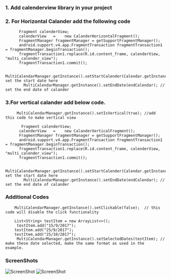 ### 1. Add calenderview library in your project

### 2. For Horizontal Calander add the following code

          Fragment calenderView;
          calenderView   =    new CalanderHorizontalFragment();
          FragmentManager fragmentManager = getSupportFragmentManager();
          android.support.v4.app.FragmentTransaction fragmentTransaction1 = fragmentManager.beginTransaction();
          fragmentTransaction1.replace(R.id.content_frame, calenderView, "multi_calender_view");
          fragmentTransaction1.commit();
          
            MultiCalendarManager.getInstance().setStartCalender(Calendar.getInstance())// set the start date here
            MultiCalendarManager.getInstance().setEndDate(endCalendar); // set the end date of calander
          
         
### 3.For vertical calander add below code.

         MultiCalendarManager.getInstance().setIsVertical(true); //add this code to make vertical view

           Fragment calenderView;
          calenderView   =    new CalanderVerticalFragment();
          FragmentManager fragmentManager = getSupportFragmentManager();
          android.support.v4.app.FragmentTransaction fragmentTransaction1 = fragmentManager.beginTransaction();
          fragmentTransaction1.replace(R.id.content_frame, calenderView, "multi_calender_view");
          fragmentTransaction1.commit();
          
            MultiCalendarManager.getInstance().setStartCalender(Calendar.getInstance())// set the start date here
            MultiCalendarManager.getInstance().setEndDate(endCalendar); // set the end date of calander
            
 ###   Additional Codes
 
        MultiCalendarManager.getInstance().setClickable(false);  // this code will disable the click functionality
        
        List<String> testItem = new ArrayList<>();
         testItem.add("15/9/2017");
        testItem.add("25/9/2017");
        testItem.add("25/10/2017");
         MultiCalendarManager.getInstance().setSelectedDates(testItem); // make these date selected, make the same format as used in the          example.


###  ScreenShots

![ScreenShot](https://github.com/Shijocs007/VideoPlayerExample-Android/blob/master/screenshot/horizonal.png)
![ScreenShot](https://github.com/Shijocs007/VideoPlayerExample-Android/blob/master/screenshot/vertical.png)
